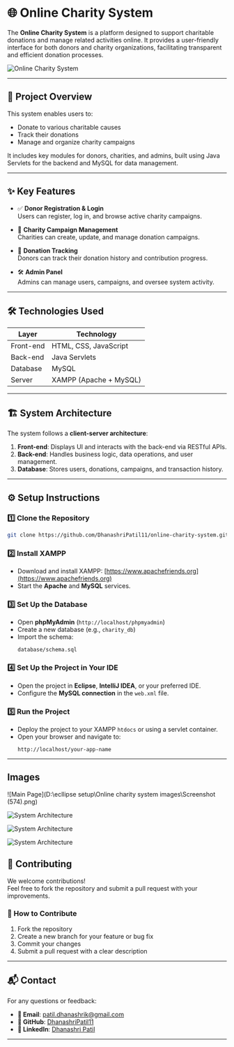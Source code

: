 # 🌐 Online Charity System

The **Online Charity System** is a platform designed to support charitable donations and manage related activities online. It provides a user-friendly interface for both donors and charity organizations, facilitating transparent and efficient donation processes.

![Online Charity System](https://media.licdn.com/dms/image/v2/D4D12AQHrbw4fziFMWg/article-inline_image-shrink_1000_1488/article-inline_image-shrink_1000_1488/0/1693320741429?e=1749686400&v=beta&t=HQU0BMJt8XoWE70xUmhTPW1dO97jslbTG5AiaiCapnw)

---

## 📝 Project Overview

This system enables users to:

- Donate to various charitable causes  
- Track their donations  
- Manage and organize charity campaigns  

It includes key modules for donors, charities, and admins, built using Java Servlets for the backend and MySQL for data management.

---

## ✨ Key Features

- ✅ **Donor Registration & Login**  
  Users can register, log in, and browse active charity campaigns.

- 🎯 **Charity Campaign Management**  
  Charities can create, update, and manage donation campaigns.

- 💸 **Donation Tracking**  
  Donors can track their donation history and contribution progress.

- 🛠️ **Admin Panel**  
  Admins can manage users, campaigns, and oversee system activity.

---

## 🛠️ Technologies Used

| Layer       | Technology           |
|-------------|----------------------|
| Front-end   | HTML, CSS, JavaScript |
| Back-end    | Java Servlets        |
| Database    | MySQL                |
| Server      | XAMPP (Apache + MySQL) |

---

## 🏗️ System Architecture

The system follows a **client-server architecture**:

1. **Front-end**: Displays UI and interacts with the back-end via RESTful APIs.  
2. **Back-end**: Handles business logic, data operations, and user management.  
3. **Database**: Stores users, donations, campaigns, and transaction history.

---

## ⚙️ Setup Instructions

### 1️⃣ Clone the Repository
```bash
git clone https://github.com/DhanashriPatil11/online-charity-system.git
```

### 2️⃣ Install XAMPP
- Download and install XAMPP: [https://www.apachefriends.org](https://www.apachefriends.org)
- Start the **Apache** and **MySQL** services.

### 3️⃣ Set Up the Database
- Open **phpMyAdmin** (`http://localhost/phpmyadmin`)
- Create a new database (e.g., `charity_db`)
- Import the schema:
  ```
  database/schema.sql
  ```

### 4️⃣ Set Up the Project in Your IDE
- Open the project in **Eclipse**, **IntelliJ IDEA**, or your preferred IDE.
- Configure the **MySQL connection** in the `web.xml` file.

### 5️⃣ Run the Project
- Deploy the project to your XAMPP `htdocs` or using a servlet container.
- Open your browser and navigate to:
  ```
  http://localhost/your-app-name
  ```

---


## Images

![Main Page](D:\ecllipse setup\Online charity system images\Screenshot (574).png)


![System Architecture](path_to_your_image/architecture-diagram.png)


![System Architecture](path_to_your_image/architecture-diagram.png)


![System Architecture](path_to_your_image/architecture-diagram.png)




## 🤝 Contributing

We welcome contributions!  
Feel free to fork the repository and submit a pull request with your improvements.

### 🔧 How to Contribute
1. Fork the repository  
2. Create a new branch for your feature or bug fix  
3. Commit your changes  
4. Submit a pull request with a clear description

---

## 📬 Contact

For any questions or feedback:

- **📧 Email**: [patil.dhanashrik@gmail.com](mailto:patil.dhanashrik@gmail.com)  
- **🐙 GitHub**: [DhanashriPatil11](https://github.com/DhanashriPatil11)  
- **🔗 LinkedIn**: [Dhanashri Patil](https://www.linkedin.com/in/dhanashri-patil24/)

---
